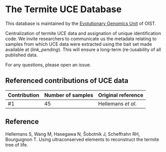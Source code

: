 # The Termite UCE Database
This database is maintained by the [Evolutionary Genomics Unit](https://groups.oist.jp/egu) of OIST.

Centralization of termite UCE data and assignation of unique identification code. We invite researchers to communicate us the metadata relating to samples from which UCE data were extracted using the bait set made available at (_link_pending_). This will ensure a long-term (re-)usability of all published data.

For any questions, please open an issue.

## Referenced contributions of UCE data
| Contribution  | Number of samples | Original reference |
| --------  | ------------------- | --------------------- |
| #1 | 45 | Hellemans _et al_. |


## Reference
Hellemans S, Wang M, Hasegawa N, Šobotník J, Scheffrahn RH, Bourguignon T. Using ultraconserved elements to reconstruct the termite tree of life.

